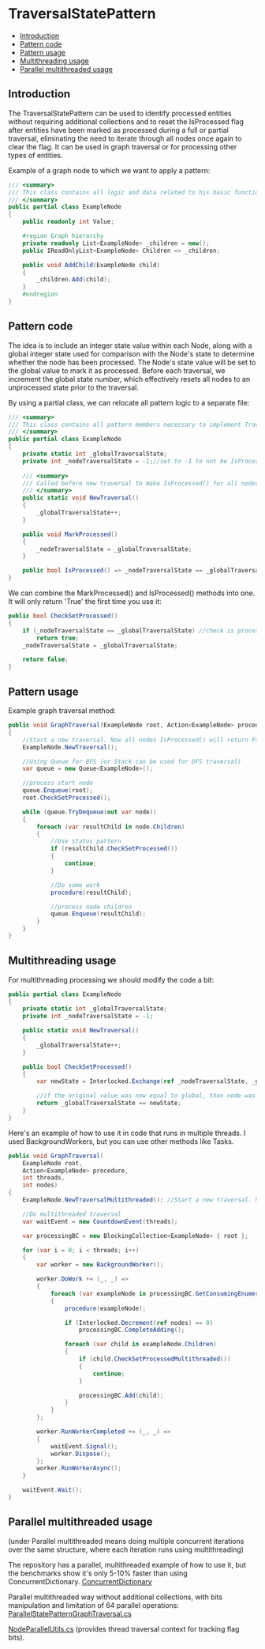 # TraversalStatePattern
* [Introduction](#introduction)
* [Pattern code](#pattern-code)
* [Pattern usage](#pattern-usage)
* [Multithreading usage](#multithreading-usage)
* [Parallel multithreaded usage](#parallel-multithreaded-usage)

## Introduction
The TraversalStatePattern can be used to identify processed entities without requiring additional collections and to reset the IsProcessed flag after entities have been marked as processed during a full or partial traversal, eliminating the need to iterate through all nodes once again to clear the flag. It can be used in graph traversal or for processing other types of entities.

Example of a graph node to which we want to apply a pattern:
```cs
/// <summary>
/// This class contains all logic and data related to his basic functionality
/// </summary>
public partial class ExampleNode
{
	public readonly int Value;

	#region Graph hierarchy
	private readonly List<ExampleNode> _children = new();
	public IReadOnlyList<ExampleNode> Children => _children;

	public void AddChild(ExampleNode child)
	{
		_children.Add(child);
	}
	#endregion
}
```
## Pattern code

The idea is to include an integer state value within each Node, along with a global integer state used for comparison with the Node's state to determine whether the node has been processed. The Node's state value will be set to the global value to mark it as processed. Before each traversal, we increment the global state number, which effectively resets all nodes to an unprocessed state prior to the traversal.

By using a partial class, we can relocate all pattern logic to a separate file:
```cs
/// <summary>
/// This class contains all pattern members necessary to implement TraversalStatePattern
/// </summary>
public partial class ExampleNode
{
    private static int _globalTraversalState;
    private int _nodeTraversalState = -1;//set to -1 to not be IsProcessed() by default
   
    /// <summary>
    /// Called before new traversal to make IsProcessed() for all nodes to be False
    /// </summary>
    public static void NewTraversal()
    {
        _globalTraversalState++;
    }

    public void MarkProcessed()
    {
        _nodeTraversalState = _globalTraversalState;
    }

    public bool IsProcessed() => _nodeTraversalState == _globalTraversalState;
}
```
We can combine the MarkProcessed() and IsProcessed() methods into one. It will only return 'True' the first time you use it:
```cs
public bool CheckSetProcessed()
{
    if (_nodeTraversalState == _globalTraversalState) //check is processed
        return true;
    _nodeTraversalState = _globalTraversalState;

    return false;
}
```

## Pattern usage
Example graph traversal method:
```cs
public void GraphTraversal(ExampleNode root, Action<ExampleNode> procedure)
{
    //Start a new traversal. Now all nodes IsProcessed() will return False after this
    ExampleNode.NewTraversal();

    //Using Queue for BFS (or Stack can be used for DFS traversal)
    var queue = new Queue<ExampleNode>();

    //process start node
    queue.Enqueue(root);
    root.CheckSetProcessed();

    while (queue.TryDequeue(out var node))
    {
        foreach (var resultChild in node.Children)
        {
            //Use status pattern
            if (resultChild.CheckSetProcessed())
            {
                continue;
            }

            //Do some work
            procedure(resultChild);

            //process node children
            queue.Enqueue(resultChild);
        }
    }
}
```

## Multithreading usage
For multithreading processing we should modify the code a bit:
```cs
public partial class ExampleNode
{
    private static int _globalTraversalState;
    private int _nodeTraversalState = -1;

    public static void NewTraversal()
    {
        _globalTraversalState++;
    }

    public bool CheckSetProcessed()
    {
        var newState = Interlocked.Exchange(ref _nodeTraversalState, _globalTraversalState);

        //if the original value was now equal to global, then node was not processed
        return _globalTraversalState == newState;
    }
}
```

Here's an example of how to use it in code that runs in multiple threads. I used BackgroundWorkers, but you can use other methods like Tasks.
```cs
public void GraphTraversal(
    ExampleNode root,
    Action<ExampleNode> procedure,
    int threads,
    int nodes)
{
    ExampleNode.NewTraversalMultithreaded(); //Start a new traversal. Now all nodes IsProcessed() will give False

    //Do multithreaded traversal
    var waitEvent = new CountdownEvent(threads);

    var processingBC = new BlockingCollection<ExampleNode> { root };

    for (var i = 0; i < threads; i++)
    {
        var worker = new BackgroundWorker();

        worker.DoWork += (_, _) =>
        {
            foreach (var exampleNode in processingBC.GetConsumingEnumerable())
            {
                procedure(exampleNode);

                if (Interlocked.Decrement(ref nodes) == 0)
                    processingBC.CompleteAdding();

                foreach (var child in exampleNode.Children)
                {
                    if (child.CheckSetProcessedMultithreaded())
                    {
                        continue;
                    }

                    processingBC.Add(child);
                }
            }
        };

        worker.RunWorkerCompleted += (_, _) =>
        {
            waitEvent.Signal();
            worker.Dispose();
        };
        worker.RunWorkerAsync();
    }

    waitEvent.Wait();
}
```

## Parallel multithreaded usage
(under Parallel multithreaded means doing multiple concurrent iterations over the same structure, where each iteration runs using multithreading)

The repository has a parallel, multithreaded example of how to use it, but the benchmarks show it's only 5-10% faster than using ConcurrentDictionary.
[ConcurrentDictionary](TraversalStatePattern.TraversalUtils/DefaultGraphTraversal/MultithreadedDictionaryGraphTraversal.cs)

Parallel multithreaded way without additional collections, with bits manipulation and limitation of 64 parallel operations:
[ParallelStatePatternGraphTraversal.cs](TraversalStatePattern.TraversalUtils/StatePatternTraversal/ParallelStatePatternGraphTraversal.cs)

[NodeParallelUtils.cs](TraversalStatePattern/Utils/NodeParallelUtils.cs) (provides thread traversal context for tracking flag bits).
